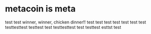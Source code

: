 # metacoin is meta

test
test
winner, winner, chicken dinner!!
test
test
test
test
test
test
test
testtesttest
testtest
test
testtesttest
test
testtest
esttst
test
